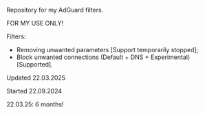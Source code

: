 Repository for my AdGuard filters.

FOR MY USE ONLY!

Filters:
- Removing unwanted parameters [Support temporarily stopped];
- Block unwanted connections (Default + DNS + Experimental) [Supported].

Updated 22.03.2025

Started 22.09.2024

22.03.25: 6 months!

